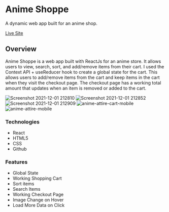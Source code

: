 # Anime Shoppe

A dynamic web app built for an anime shop.

[Live Site](https://anime-shoppe.netlify.app/)

## Overview

Anime Shoppe is a web app built with ReactJs for an anime store. It allows users to view, search, sort, and add/remove items from their cart. I used the Context API + useReducer hook to create a global state for the cart. This allows users to add/remove items from the cart and keep items in the cart when they visit the checkout page. The checkout page has a working total amount that updates when an item is removed or added to the cart.

![Screenshot 2021-12-01 212810](https://user-images.githubusercontent.com/93169407/144346452-409261e6-76af-4294-b1fe-aba5ac886793.png)
![Screenshot 2021-12-01 212852](https://user-images.githubusercontent.com/93169407/144346442-30784587-efee-484e-abef-d8508e46221b.png)
![Screenshot 2021-12-01 212909](https://user-images.githubusercontent.com/93169407/144346437-5f4823e1-4d83-4252-b95d-bc4436de8138.png)
![anime-attire-cart-mobile](https://user-images.githubusercontent.com/93169407/159962808-71778c7d-8093-4374-810a-cf9aa8431952.png)
![anime-attire-mobile](https://user-images.githubusercontent.com/93169407/159962618-ab1fd0a5-17c3-4392-bf27-4d3863a573c8.png)


### Technologies

* React
* HTML5
* CSS
* Github

### Features

* Global State
* Working Shopping Cart
* Sort items
* Search Items
* Working Checkout Page
* Image Change on Hover
* Load More Data on Click
